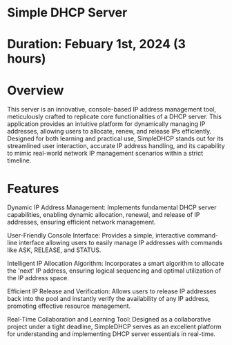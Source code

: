# Simple DHCP Server 

# Duration: Febuary 1st, 2024 (3 hours)

# Overview
This server is an innovative, console-based IP address management tool, meticulously crafted to replicate core functionalities of a DHCP server. This application provides an intuitive platform for dynamically managing IP addresses, allowing users to allocate, renew, and release IPs efficiently. Designed for both learning and practical use, SimpleDHCP stands out for its streamlined user interaction, accurate IP address handling, and its capability to mimic real-world network IP management scenarios within a strict timeline.

# Features

Dynamic IP Address Management: Implements fundamental DHCP server capabilities, enabling dynamic allocation, renewal, and release of IP addresses, ensuring efficient network management.

User-Friendly Console Interface: Provides a simple, interactive command-line interface allowing users to easily manage IP addresses with commands like ASK, RELEASE, and STATUS.

Intelligent IP Allocation Algorithm: Incorporates a smart algorithm to allocate the 'next' IP address, ensuring logical sequencing and optimal utilization of the IP address space.

Efficient IP Release and Verification: Allows users to release IP addresses back into the pool and instantly verify the availability of any IP address, promoting effective resource management.

Real-Time Collaboration and Learning Tool: Designed as a collaborative project under a tight deadline, SimpleDHCP serves as an excellent platform for understanding and implementing DHCP server essentials in real-time.
